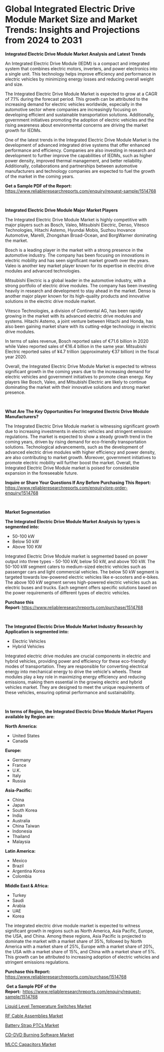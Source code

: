 <p><h1>Global Integrated Electric Drive Module Market Size and Market Trends: Insights and Projections from 2024 to 2031</h1></p><p><strong>Integrated Electric Drive Module Market Analysis and Latest Trends</strong></p>
<p><p>An Integrated Electric Drive Module (IEDM) is a compact and integrated system that combines electric motors, inverters, and power electronics into a single unit. This technology helps improve efficiency and performance in electric vehicles by minimizing energy losses and reducing overall weight and size. </p><p>The Integrated Electric Drive Module Market is expected to grow at a CAGR of 7.1% during the forecast period. This growth can be attributed to the increasing demand for electric vehicles worldwide, especially in the automotive sector where companies are increasingly focusing on developing efficient and sustainable transportation solutions. Additionally, government initiatives promoting the adoption of electric vehicles and the rising awareness about environmental concerns are driving the market growth for IEDMs.</p><p>One of the latest trends in the Integrated Electric Drive Module Market is the development of advanced integrated drive systems that offer enhanced performance and efficiency. Companies are also investing in research and development to further improve the capabilities of IEDMs, such as higher power density, improved thermal management, and better reliability. Additionally, collaborations and partnerships between automotive manufacturers and technology companies are expected to fuel the growth of the market in the coming years.</p></p>
<p><strong>Get a Sample PDF of the Report:&nbsp;</strong> <a href="https://www.reliableresearchreports.com/enquiry/request-sample/1514768">https://www.reliableresearchreports.com/enquiry/request-sample/1514768</a></p>
<p>&nbsp;</p>
<p><strong>Integrated Electric Drive Module Major Market Players</strong></p>
<p><p>The Integrated Electric Drive Module Market is highly competitive with major players such as Bosch, Valeo, Mitsubishi Electric, Denso, Vitesco Technologies, Hitachi Astemo, Hyundai Mobis, Suzhou Inovance Automotive, Marelli, Zhongshan Broad-Ocean, and BorgWarner dominating the market. </p><p>Bosch is a leading player in the market with a strong presence in the automotive industry. The company has been focusing on innovations in electric mobility and has seen significant market growth over the years. Valeo is another key market player known for its expertise in electric drive modules and advanced technologies. </p><p>Mitsubishi Electric is a global leader in the automotive industry, with a strong portfolio of electric drive modules. The company has been investing heavily in research and development to stay ahead in the market. Denso is another major player known for its high-quality products and innovative solutions in the electric drive module market.</p><p>Vitesco Technologies, a division of Continental AG, has been rapidly growing in the market with its advanced electric drive modules and systems. Hitachi Astemo, a joint venture between Hitachi and Honda, has also been gaining market share with its cutting-edge technology in electric drive modules.</p><p>In terms of sales revenue, Bosch reported sales of €71.6 billion in 2020 while Valeo reported sales of €16.4 billion in the same year. Mitsubishi Electric reported sales of ¥4.7 trillion (approximately €37 billion) in the fiscal year 2020.</p><p>Overall, the Integrated Electric Drive Module Market is expected to witness significant growth in the coming years due to the increasing demand for electric vehicles and government initiatives to promote clean energy. Key players like Bosch, Valeo, and Mitsubishi Electric are likely to continue dominating the market with their innovative solutions and strong market presence.</p></p>
<p>&nbsp;</p>
<p><strong>What Are The Key Opportunities For Integrated Electric Drive Module Manufacturers?</strong></p>
<p><p>The Integrated Electric Drive Module market is witnessing significant growth due to increasing investments in electric vehicles and stringent emission regulations. The market is expected to show a steady growth trend in the coming years, driven by rising demand for eco-friendly transportation solutions. Technological advancements, such as the development of advanced electric drive modules with higher efficiency and power density, are also contributing to market growth. Moreover, government initiatives to promote electric mobility will further boost the market. Overall, the Integrated Electric Drive Module market is poised for considerable expansion in the foreseeable future.</p></p>
<p><strong>Inquire or Share Your Questions If Any Before Purchasing This Report:</strong> <a href="https://www.reliableresearchreports.com/enquiry/pre-order-enquiry/1514768">https://www.reliableresearchreports.com/enquiry/pre-order-enquiry/1514768</a></p>
<p>&nbsp;</p>
<p><strong>Market Segmentation</strong></p>
<p><strong>The Integrated Electric Drive Module Market Analysis by types is segmented into:</strong></p>
<p><ul><li>50-100 kW</li><li>Below 50 kW</li><li>Above 100 KW</li></ul></p>
<p><p>Integrated Electric Drive Module market is segmented based on power output into three types - 50-100 kW, below 50 kW, and above 100 kW. The 50-100 kW segment caters to medium-sized electric vehicles such as passenger cars and light commercial vehicles. The below 50 kW segment is targeted towards low-powered electric vehicles like e-scooters and e-bikes. The above 100 kW segment serves high-powered electric vehicles such as electric buses and trucks. Each segment offers specific solutions based on the power requirements of different types of electric vehicles.</p></p>
<p><strong>Purchase this Report:&nbsp;</strong><a href="https://www.reliableresearchreports.com/purchase/1514768">https://www.reliableresearchreports.com/purchase/1514768</a></p>
<p>&nbsp;</p>
<p><strong>The Integrated Electric Drive Module Market Industry Research by Application is segmented into:</strong></p>
<p><ul><li>Electric Vehicles</li><li>Hybrid Vehicles</li></ul></p>
<p><p>Integrated electric drive modules are crucial components in electric and hybrid vehicles, providing power and efficiency for these eco-friendly modes of transportation. They are responsible for converting electrical energy into mechanical energy to drive the vehicle's wheels. These modules play a key role in maximizing energy efficiency and reducing emissions, making them essential in the growing electric and hybrid vehicles market. They are designed to meet the unique requirements of these vehicles, ensuring optimal performance and sustainability.</p></p>
<p>&nbsp;</p>
<p><strong>In terms of Region, the Integrated Electric Drive Module Market Players available by Region are:</strong></p>
<p>
    <p> <strong> North America: </strong>
        <ul>
            <li>United States</li>
            <li>Canada</li>
        </ul>
        </p> 
    <p> <strong> Europe: </strong>
        <ul>
            <li>Germany</li>
            <li>France</li>
            <li>U.K.</li>
            <li>Italy</li>
            <li>Russia</li>
        </ul>
        </p> 
    <p> <strong> Asia-Pacific: </strong>
        <ul>
            <li>China</li>
            <li>Japan</li>
            <li>South Korea</li>
            <li>India</li>
            <li>Australia</li>
            <li>China Taiwan</li>
            <li>Indonesia</li>
            <li>Thailand</li>
            <li>Malaysia</li>
        </ul>
        </p> 
    <p> <strong> Latin America: </strong>
        <ul>
            <li>Mexico</li>
            <li>Brazil</li>
            <li>Argentina Korea</li>
            <li>Colombia</li>
        </ul>
        </p> 
    <p> <strong> Middle East & Africa: </strong>
        <ul>
            <li>Turkey</li>
            <li>Saudi</li>
            <li>Arabia</li>
            <li>UAE</li>
            <li>Korea</li>
        </ul>
    </p>
    </p>
<p><p>The integrated electric drive module market is expected to witness significant growth in regions such as North America, Asia Pacific, Europe, the USA, and China. Among these regions, Asia Pacific is projected to dominate the market with a market share of 35%, followed by North America with a market share of 25%, Europe with a market share of 20%, the USA with a market share of 15%, and China with a market share of 5%. This growth can be attributed to increasing adoption of electric vehicles and stringent emissions regulations.</p></p>
<p><strong>Purchase this Report: </strong><a href="https://www.reliableresearchreports.com/purchase/1514768">https://www.reliableresearchreports.com/purchase/1514768</a></p>
<p>&nbsp;<strong>Get a Sample PDF of the Report:&nbsp;&nbsp;</strong><a href="https://www.reliableresearchreports.com/enquiry/request-sample/1514768">https://www.reliableresearchreports.com/enquiry/request-sample/1514768</a></p>
<p><strong></strong></p>
<p><p><a href="https://flame-sidecar-702.notion.site/Liquid-Level-Temperature-Switches-Market-Size-Furnishes-Valuable-Information-Encompassing-Market-Sha-e7e69b92bd8f4ae98bb37b4782e60d3f">Liquid Level Temperature Switches Market</a></p><p><a href="https://view.publitas.com/reportprime-1/rf-cable-assemblies-market-with-the-goal-of-estimating-the-market-size-and-future-growth-potential-of-various-market-segments-based-on-component-applications-end-user-and-region/">RF Cable Assemblies Market</a></p><p><a href="https://full-wildebeest-80b.notion.site/Battery-Strap-PTCs-Market-Size-Reflecting-a-Forecast-Till-2031-Market-By-Type-By-Application-and-B-9a9e4fbab36349b6898e56aaa314539b">Battery Strap PTCs Market</a></p><p><a href="https://pretty-mail-caf.notion.site/CD-DVD-Burning-Software-Market-Size-Evaluating-its-Market-Trends-Growth-and-Projections-2024-20-9234121b38b748449ac976976b69a01d">CD-DVD Burning Software Market</a></p><p><a href="https://view.publitas.com/reportprime-1/mlcc-capacitors-market-size-market-share-and-global-market-analysis-report-2024-2031/">MLCC Capacitors Market</a></p></p>
